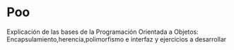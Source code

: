 # Poo
Explicación  de las bases de la  Programación Orientada a Objetos: Encapsulamiento,herencia,polimorfismo e interfaz  y ejercicios a desarrollar
